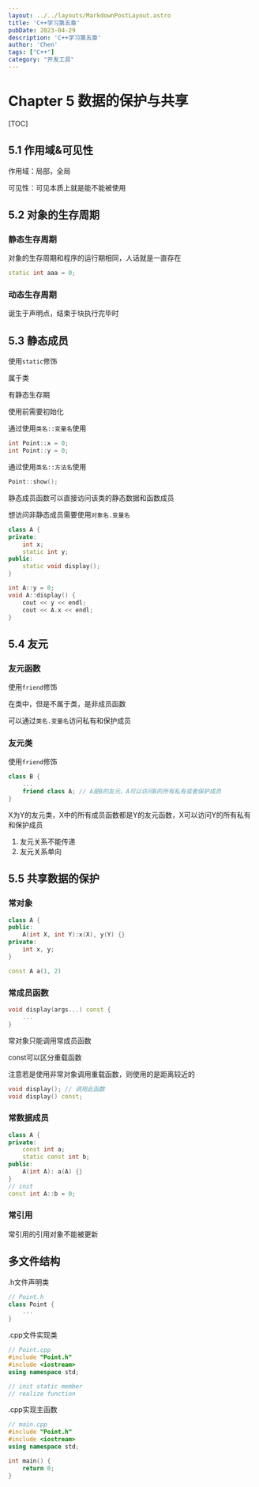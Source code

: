 ```yaml
---
layout: ../../layouts/MarkdownPostLayout.astro
title: 'C++学习第五章'
pubDate: 2023-04-29
description: 'C++学习第五章'
author: 'Chen'
tags: ["C++"]
category: "开发工具"
---
```

# Chapter 5 数据的保护与共享

[TOC]

## 5.1 作用域&可见性

作用域：局部，全局

可见性：可见本质上就是能不能被使用

## 5.2 对象的生存周期

### 静态生存周期

对象的生存周期和程序的运行期相同，人话就是一直存在

```cpp
static int aaa = 0;
```

### 动态生存周期

诞生于声明点，结束于块执行完毕时

## 5.3 静态成员

使用`static`修饰

属于类

有静态生存期

使用前需要初始化

通过使用`类名::变量名`使用

```cpp
int Point::x = 0;
int Point::y = 0;
```

通过使用`类名::方法名`使用

```cpp
Point::show();
```

静态成员函数可以直接访问该类的静态数据和函数成员

想访问非静态成员需要使用`对象名.变量名`

```cpp
class A {
private:
	int x;
    static int y;
public:
    static void display();
}

int A::y = 0;
void A::display() {
    cout << y << endl;
    cout << A.x << endl;
}
```



## 5.4 友元

### 友元函数

使用`friend`修饰

在类中，但是不属于类，是非成员函数

可以通过`类名.变量名`访问私有和保护成员

### 友元类

使用`friend`修饰

```cpp
class B {
    ...
    friend class A; // A是B的友元，A可以访问B的所有私有或者保护成员
}
```

X为Y的友元类，X中的所有成员函数都是Y的友元函数，X可以访问Y的所有私有和保护成员

1.  友元关系不能传递
2.  友元关系单向

## 5.5 共享数据的保护

### 常对象

```cpp
class A {
public:
    A(int X, int Y):x(X), y(Y) {}
private:
    int x, y;
}

const A a(1, 2)
```

### 常成员函数

```cpp
void display(args...) const {
    ...
}
```

常对象只能调用常成员函数

const可以区分重载函数

注意若是使用非常对象调用重载函数，则使用的是距离较近的

```cpp
void display(); // 调用此函数
void display() const;
```

### 常数据成员

```cpp
class A {
private:
    const int a;
    static const int b;
public:
    A(int A): a(A) {} 
}
// init
const int A::b = 0;
```

### 常引用

常引用的引用对象不能被更新

## 多文件结构

.h文件声明类

```cpp
// Point.h
class Point {
    ...
}
```

.cpp文件实现类

```cpp
// Point.cpp
#include "Point.h"
#include <iostream>
using namespace std;

// init static member
// realize function
```

.cpp实现主函数

```cpp
// main.cpp
#include "Point.h"
#include <iostream>
using namespace std;

int main() {
    return 0;
}
```

